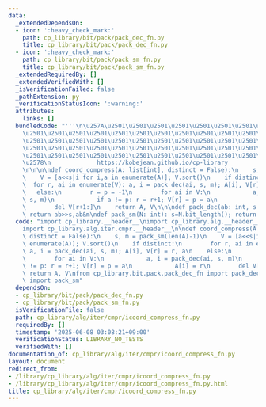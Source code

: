 ```yaml
---
data:
  _extendedDependsOn:
  - icon: ':heavy_check_mark:'
    path: cp_library/bit/pack/pack_dec_fn.py
    title: cp_library/bit/pack/pack_dec_fn.py
  - icon: ':heavy_check_mark:'
    path: cp_library/bit/pack/pack_sm_fn.py
    title: cp_library/bit/pack/pack_sm_fn.py
  _extendedRequiredBy: []
  _extendedVerifiedWith: []
  _isVerificationFailed: false
  _pathExtension: py
  _verificationStatusIcon: ':warning:'
  attributes:
    links: []
  bundledCode: "'''\n\u257A\u2501\u2501\u2501\u2501\u2501\u2501\u2501\u2501\u2501\u2501\
    \u2501\u2501\u2501\u2501\u2501\u2501\u2501\u2501\u2501\u2501\u2501\u2501\u2501\
    \u2501\u2501\u2501\u2501\u2501\u2501\u2501\u2501\u2501\u2501\u2501\u2501\u2501\
    \u2501\u2501\u2501\u2501\u2501\u2501\u2501\u2501\u2501\u2501\u2501\u2501\u2501\
    \u2501\u2501\u2501\u2501\u2501\u2501\u2501\u2501\u2501\u2501\u2501\u2501\u2501\
    \u2578\n             https://kobejean.github.io/cp-library               \n'''\n\
    \n\n\n\ndef coord_compress(A: list[int], distinct = False):\n    s, m = pack_sm(len(A)-1)\n\
    \    V = [a<<s|i for i,a in enumerate(A)]; V.sort()\n    if distinct:\n      \
    \  for r, ai in enumerate(V): a, i = pack_dec(ai, s, m); A[i], V[r] = r, a\n \
    \   else:\n        r = p = -1\n        for ai in V:\n            a, i = pack_dec(ai,\
    \ s, m)\n            if a != p: r = r+1; V[r] = p = a\n            A[i] = r\n\
    \        del V[r+1:]\n    return A, V\n\n\ndef pack_dec(ab: int, s: int, m: int):\
    \ return ab>>s,ab&m\ndef pack_sm(N: int): s=N.bit_length(); return s,(1<<s)-1\n"
  code: "import cp_library.__header__\nimport cp_library.alg.__header__\nimport cp_library.alg.iter.__header__\n\
    import cp_library.alg.iter.cmpr.__header__\n\ndef coord_compress(A: list[int],\
    \ distinct = False):\n    s, m = pack_sm(len(A)-1)\n    V = [a<<s|i for i,a in\
    \ enumerate(A)]; V.sort()\n    if distinct:\n        for r, ai in enumerate(V):\
    \ a, i = pack_dec(ai, s, m); A[i], V[r] = r, a\n    else:\n        r = p = -1\n\
    \        for ai in V:\n            a, i = pack_dec(ai, s, m)\n            if a\
    \ != p: r = r+1; V[r] = p = a\n            A[i] = r\n        del V[r+1:]\n   \
    \ return A, V\nfrom cp_library.bit.pack.pack_dec_fn import pack_dec\nfrom cp_library.bit.pack.pack_sm_fn\
    \ import pack_sm"
  dependsOn:
  - cp_library/bit/pack/pack_dec_fn.py
  - cp_library/bit/pack/pack_sm_fn.py
  isVerificationFile: false
  path: cp_library/alg/iter/cmpr/icoord_compress_fn.py
  requiredBy: []
  timestamp: '2025-06-08 03:08:21+09:00'
  verificationStatus: LIBRARY_NO_TESTS
  verifiedWith: []
documentation_of: cp_library/alg/iter/cmpr/icoord_compress_fn.py
layout: document
redirect_from:
- /library/cp_library/alg/iter/cmpr/icoord_compress_fn.py
- /library/cp_library/alg/iter/cmpr/icoord_compress_fn.py.html
title: cp_library/alg/iter/cmpr/icoord_compress_fn.py
---
```


